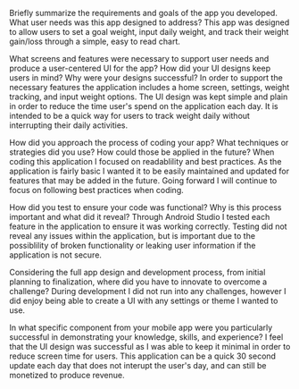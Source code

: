 Briefly summarize the requirements and goals of the app you developed. What user needs was this app designed to address?
      This app was designed to allow users to set a goal weight, input daily weight, and track their weight gain/loss through a simple, easy to read chart.

What screens and features were necessary to support user needs and produce a user-centered UI for the app? How did your UI designs keep users in mind? Why were your designs successful?
      In order to support the necessary features the application includes a home screen, settings, weight tracking, and input weight options. The UI design was kept simple and plain in order to reduce the time user's spend on the application each day. It is intended to be a quick way for users to track weight daily without interrupting their daily activities.

How did you approach the process of coding your app? What techniques or strategies did you use? How could those be applied in the future?
      When coding this application I focused on readablility and best practices. As the application is fairly basic I wanted it to be easily maintained and updated for features that may be added in the future. Going forward I will continue to focus on following best practices when coding.

How did you test to ensure your code was functional? Why is this process important and what did it reveal?
      Through Android Studio I tested each feature in the application to ensure it was working correctly. Testing did not reveal any issues within the application, but is important due to the possiblility of broken functionality or leaking user information if the application is not secure.

Considering the full app design and development process, from initial planning to finalization, where did you have to innovate to overcome a challenge?
      During development I did not run into any challenges, however I did enjoy being able to create a UI with any settings or theme I wanted to use.

In what specific component from your mobile app were you particularly successful in demonstrating your knowledge, skills, and experience?
      I feel that the UI design was successful as I was able to keep it minimal in order to reduce screen time for users. This application can be a quick 30 second update each day that does not interupt the user's day, and can still be monetized to produce revenue.
